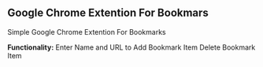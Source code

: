 ## Google Chrome Extention For Bookmars
Simple Google Chrome Extention For Bookmarks

**Functionality:**
Enter Name and URL to Add Bookmark Item
Delete Bookmark Item